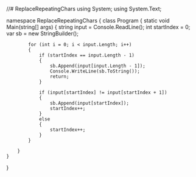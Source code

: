 //# ReplaceRepeatingChars
using System;
using System.Text;

namespace ReplaceRepeatingChars
{
    class Program
    {
        static void Main(string[] args)
        {
            string input = Console.ReadLine();
            int startIndex = 0;
            var sb = new StringBuilder();

            for (int i = 0; i < input.Length; i++)
            {
                if (startIndex == input.Length - 1)
                {
                    sb.Append(input[input.Length - 1]);
                    Console.WriteLine(sb.ToString());
                    return;
                }

                if (input[startIndex] != input[startIndex + 1])
                {
                    sb.Append(input[startIndex]);
                    startIndex++;
                }
                else
                {
                    startIndex++;
                }
            }
            
        }
    }
}
